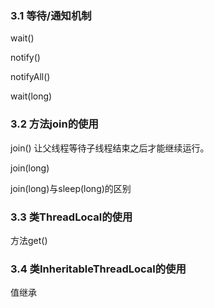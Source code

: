 ### 3.1 等待/通知机制

  wait()

  notify()

  notifyAll()

  wait(long)

### 3.2 方法join的使用

  join() 让父线程等待子线程结束之后才能继续运行。

  join(long)

  join(long)与sleep(long)的区别

### 3.3 类ThreadLocal的使用

  方法get()

### 3.4 类InheritableThreadLocal的使用

  值继承
